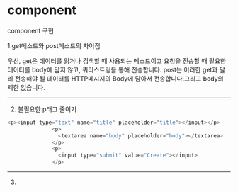 # component

component 구현

1.get메소드와 post메소드의 차이점

우선, get은 데이터를 읽거나 검색할 때 사용되는 메소드이고 요청을 전송할 때 필요한 데이터를 body에 담지 않고, 쿼리스트링을 통해 전송합니다.  post는 이러한 get과 달리 전송해야 될 데이터를 HTTP메시지의 Body에 담아서 전송합니다.그리고 body의 제한 없습니다. 

---------------------------------------------------------------------------------------
2. 불필요한 p태그 줄이기

```javascript
<p><input type="text" name="title" placeholder="title"></input></p>
              <p>
                <textarea name="body" placeholder="body"></textarea>
              </p>
              <p>
                <input type="submit" value="Create"></input>
              </p>
```

---------------------------------------------------------------------------------------
3. 
